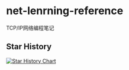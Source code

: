 # net-lenrning-reference
TCP/IP网络编程笔记
## Star History

[![Star History Chart](https://api.star-history.com/svg?repos=net-lenrning-reference/net-lenrning-reference&type=Date)](https://star-history.com/?spm=5176.28103460.0.0.342a3da23STWrU#net-lenrning-reference/net-lenrning-reference&Date)
